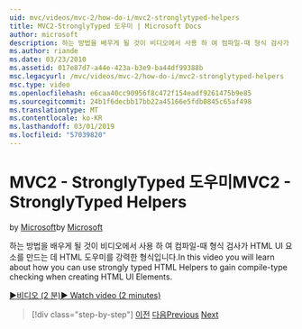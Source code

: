```yaml
---
uid: mvc/videos/mvc-2/how-do-i/mvc2-stronglytyped-helpers
title: MVC2-StronglyTyped 도우미 | Microsoft Docs
author: microsoft
description: 하는 방법을 배우게 될 것이 비디오에서 사용 하 여 컴파일-때 형식 검사가 HTML UI 요소를 만드는 데 HTML 도우미를 강력한 형식입니다.
ms.author: riande
ms.date: 03/23/2010
ms.assetid: 017e87d7-a44e-423a-b3e9-ba44df99388b
msc.legacyurl: /mvc/videos/mvc-2/how-do-i/mvc2-stronglytyped-helpers
msc.type: video
ms.openlocfilehash: e6caa40cc90956f8c472f154eadf9261475b9e85
ms.sourcegitcommit: 24b1f6decbb17bb22a45166e5fdb0845c65af498
ms.translationtype: MT
ms.contentlocale: ko-KR
ms.lasthandoff: 03/01/2019
ms.locfileid: "57039820"
---
```

<a name="mvc2---stronglytyped-helpers"></a><span data-ttu-id="474cd-103">MVC2 - StronglyTyped 도우미</span><span class="sxs-lookup"><span data-stu-id="474cd-103">MVC2 - StronglyTyped Helpers</span></span>
====================
<span data-ttu-id="474cd-104">by [Microsoft](https://github.com/microsoft)</span><span class="sxs-lookup"><span data-stu-id="474cd-104">by [Microsoft](https://github.com/microsoft)</span></span>

<span data-ttu-id="474cd-105">하는 방법을 배우게 될 것이 비디오에서 사용 하 여 컴파일-때 형식 검사가 HTML UI 요소를 만드는 데 HTML 도우미를 강력한 형식입니다.</span><span class="sxs-lookup"><span data-stu-id="474cd-105">In this video you will learn about how you can use strongly typed HTML Helpers to gain compile-type checking when creating HTML UI Elements.</span></span>

[<span data-ttu-id="474cd-106">&#9654;비디오 (2 분)</span><span class="sxs-lookup"><span data-stu-id="474cd-106">&#9654; Watch video (2 minutes)</span></span>](https://channel9.msdn.com/Blogs/ASP-NET-Site-Videos/mvc2-stronglytyped-helpers)

> [!div class="step-by-step"]
> <span data-ttu-id="474cd-107">[이전](mvc2-html-encoding.md)
> [다음](mvc2-model-validation.md)</span><span class="sxs-lookup"><span data-stu-id="474cd-107">[Previous](mvc2-html-encoding.md)
[Next](mvc2-model-validation.md)</span></span>
